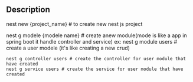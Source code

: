 ## Description

nest new {project_name} # to create new nest js project

nest g modele {modele name} # create anew module(mode is like a app in spring boot it handle controller and service)
    ex: nest g module users # create a user modele (it's like creating a new crud)

    nest g controller users # create the controller for user module that have created
    nest g service users # create the service for user module that have created
    

